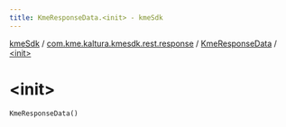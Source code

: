 ```yaml
---
title: KmeResponseData.<init> - kmeSdk
---
```


[kmeSdk](../../index.html) / [com.kme.kaltura.kmesdk.rest.response](../index.html) / [KmeResponseData](index.html) / [&lt;init&gt;](./-init-.html)

# &lt;init&gt;

`KmeResponseData()`